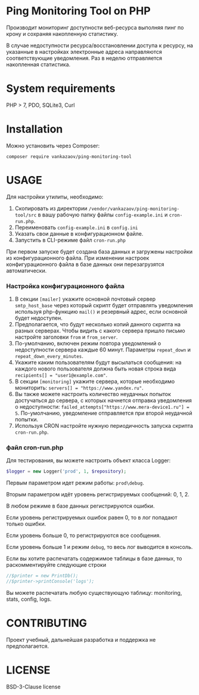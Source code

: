 # Ping Monitoring Tool on PHP
Производит мониторинг доступности веб-ресурса выполняя пинг по крону и сохраняя накопленную статистику.

В случае недоступности ресурса/восстановлении доступа к ресурсу, на указанные в настройках электронные адреса направляются соответствующие уведомления.
Раз в неделю отправляется накопленная статистика.

# System requirements

PHP > 7, PDO, SQLite3, Curl

# Installation
Можно установить через Composer:

```composer require vankazaov/ping-monitoring-tool```

# USAGE
Для настройки утилиты, необходимо:
1. Скопировать из директории `/vendor/vankazaov/ping-monitoring-tool/src` в вашу рабочую папку файлы `config-example.ini` и `cron-run.php`.
2. Переименовать `config-example.ini` в `config.ini`
3. Указать свои данные в конфигурационном файле.
4. Запустить в CLI-режиме файл `cron-run.php`

При первом запуске будет создана база данных и загружены настройки из конфигурационного файла.
При изменении настроек конфигурационного файла в базе данных они перезагрузятся автоматически.

### Настройка конфигурационного файла
1. В секции `[mailer]` укажите основной почтовый сервер `smtp_host_base` через который скрипт будет отправлять уведомления используя php-функцию `mail()` и резервный адрес, если основной будет недоступен.
2. Предполагается, что будут несколько копий данного скрипта на разных серверах. Чтобы видить с какого сервера пришло письмо настройте заголовки `from` и `from_server`.
3. По-умолчанию, включен режим повтора уведомлений о недоступности сервера каждые 60 минут. Параметры `repeat_down` и `repeat_down_every_minutes`.
4. Укажите каким пользователям будут высылаться сообщения: на каждого нового пользователя должна быть новая строка вида `recipients[] = "user1@example.com"`.
5. В секции `[monitoring]` укажите сервера, которые необходимо мониторить: `servers[] = "https://www.yandex.ru"`.
6. Вы также можете настроить количество неудачных попыток достучаться до сервера, с которых начнется отправка уведомления о недоступности: `failed_attempts["https://www.mera-device1.ru"] = 5`. По-умолчанию, уведомление отправляется при второй неудачной попытки.
7. Используя CRON настройте нужную периодичность запуска скрипта `cron-run.php`.

### файл cron-run.php
Для тестирования, вы можете настроить объект класса Logger:
```php
$logger = new Logger('prod', 1, $repository);
```
Первым параметром идет режим работы: `prod\debug`.

Вторым параметром идёт уровень регистрируемых сообщений: 0, 1, 2.

В любом режиме в базе данных регистрируются ошибки.

Если уровень регистрируемых ошибок равен 0, то в лог попадают только ошибки.

Если уровень больше 0, то регистрируются все сообщения.

Если уровень больше 1 и режим `debug`, то весь лог выводится в консоль.

Если вы хотите распечатать содержимое таблицы в базе данных, то раскомментируйте следующие строки
```php
//$printer = new PrintDb();
//$printer->printConsole('logs');
```
Вы можете распечатать любую существующую таблицу: monitoring, stats, config, logs.

# CONTRIBUTING
Проект учебный, дальнейшая разработка и поддержка не предполагается.

# LICENSE
BSD-3-Clause license
